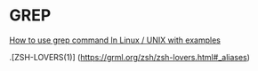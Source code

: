 # GREP

[How to use grep command In Linux / UNIX with examples](https://www.cyberciti.biz/faq/howto-use-grep-command-in-linux-unix/)

.[ZSH-LOVERS(1)] (https://grml.org/zsh/zsh-lovers.html#_aliases)
